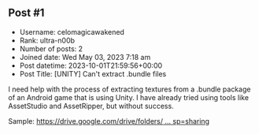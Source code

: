 ## Post #1
- Username: celomagicawakened
- Rank: ultra-n00b
- Number of posts: 2
- Joined date: Wed May 03, 2023 7:18 am
- Post datetime: 2023-10-01T21:59:56+00:00
- Post Title: [UNITY] Can't extract .bundle files

I need help with the process of extracting textures from a .bundle package of an Android game that is using Unity. I have already tried using tools like AssetStudio and AssetRipper, but without success.

Sample: [https://drive.google.com/drive/folders/ ... sp=sharing](https://drive.google.com/drive/folders/1EEuBgC514hBbAb2EHYTjMmMqXLVNT1ez?usp=sharing)
